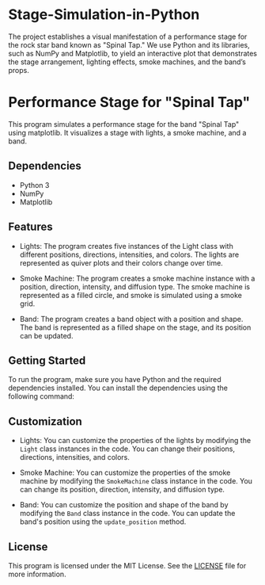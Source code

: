 # Stage-Simulation-in-Python
The project establishes a visual manifestation of a performance stage for the rock star band known as "Spinal Tap." We use Python and its libraries, such as NumPy and Matplotlib, to yield an interactive plot that demonstrates the stage arrangement, lighting effects, smoke machines, and the band’s props.

# Performance Stage for "Spinal Tap"
This program simulates a performance stage for the band "Spinal Tap" using matplotlib. It visualizes a stage with lights, a smoke machine, and a band.

## Dependencies
- Python 3
- NumPy
- Matplotlib

## Features
- Lights: The program creates five instances of the Light class with different positions, directions, intensities, and colors. The lights are represented as quiver plots and their colors change over time.

- Smoke Machine: The program creates a smoke machine instance with a position, direction, intensity, and diffusion type. The smoke machine is represented as a filled circle, and smoke is simulated using a smoke grid.

- Band: The program creates a band object with a position and shape. The band is represented as a filled shape on the stage, and its position can be updated.

## Getting Started
To run the program, make sure you have Python and the required dependencies installed. You can install the dependencies using the following command:

## Customization
- Lights: You can customize the properties of the lights by modifying the `Light` class instances in the code. You can change their positions, directions, intensities, and colors.

- Smoke Machine: You can customize the properties of the smoke machine by modifying the `SmokeMachine` class instance in the code. You can change its position, direction, intensity, and diffusion type.

- Band: You can customize the position and shape of the band by modifying the `Band` class instance in the code. You can update the band's position using the `update_position` method.

## License
This program is licensed under the MIT License. See the [LICENSE](LICENSE) file for more information.
